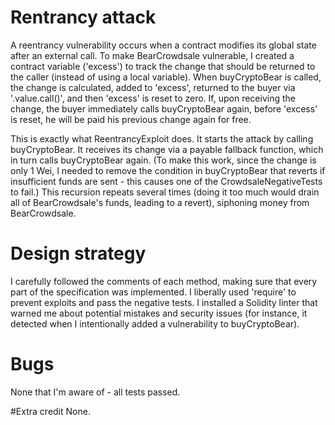 # Rentrancy attack
A reentrancy vulnerability occurs when a contract modifies its global state after an external call. To make BearCrowdsale vulnerable, I created a contract variable ('excess') to track the change that should be returned to the caller (instead of using a local variable). When buyCryptoBear is called, the change is calculated, added to 'excess', returned to the buyer via '.value.call()', and then 'excess' is reset to zero. If, upon receiving the change, the buyer immediately calls buyCryptoBear again, before 'excess' is reset, he will be paid his previous change again for free.

This is exactly what ReentrancyExploit does. It starts the attack by calling buyCryptoBear. It receives its change via a payable fallback function, which in turn calls buyCryptoBear again. (To make this work, since the change is only 1 Wei, I needed to remove the condition in buyCryptoBear that reverts if insufficient funds are sent - this causes one of the CrowdsaleNegativeTests to fail.) This recursion repeats several times (doing it too much would drain all of BearCrowdsale's funds, leading to a revert), siphoning money from BearCrowdsale.

# Design strategy
I carefully followed the comments of each method, making sure that every part of the specification was implemented. I liberally used 'require' to prevent exploits and pass the negative tests. I installed a Solidity linter that warned me about potential mistakes and security issues (for instance, it detected when I intentionally added a vulnerability to buyCryptoBear).

# Bugs
None that I'm aware of - all tests passed.

#Extra credit
None.